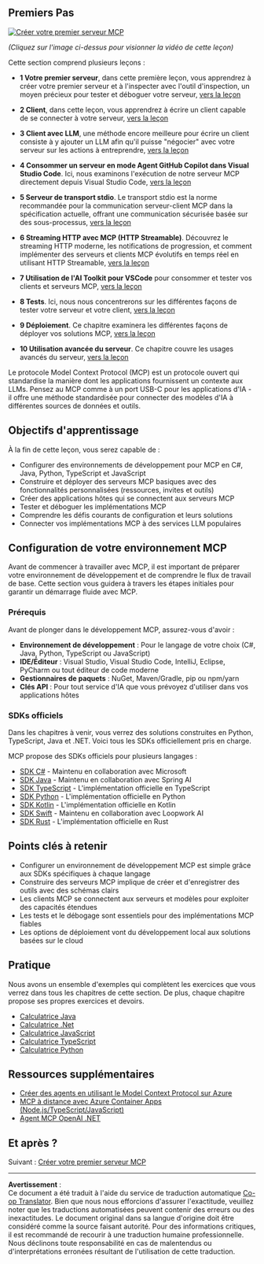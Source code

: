 <!--
CO_OP_TRANSLATOR_METADATA:
{
  "original_hash": "94b861de00829c34912ac36140f6183e",
  "translation_date": "2025-10-06T13:14:56+00:00",
  "source_file": "03-GettingStarted/README.md",
  "language_code": "fr"
}
-->
## Premiers Pas  

[![Créer votre premier serveur MCP](../../../translated_images/04.0ea920069efd979a0b2dad51e72c1df7ead9c57b3305796068a6cee1f0dd6674.fr.png)](https://youtu.be/sNDZO9N4m9Y)

_(Cliquez sur l'image ci-dessus pour visionner la vidéo de cette leçon)_

Cette section comprend plusieurs leçons :

- **1 Votre premier serveur**, dans cette première leçon, vous apprendrez à créer votre premier serveur et à l'inspecter avec l'outil d'inspection, un moyen précieux pour tester et déboguer votre serveur, [vers la leçon](01-first-server/README.md)

- **2 Client**, dans cette leçon, vous apprendrez à écrire un client capable de se connecter à votre serveur, [vers la leçon](02-client/README.md)

- **3 Client avec LLM**, une méthode encore meilleure pour écrire un client consiste à y ajouter un LLM afin qu'il puisse "négocier" avec votre serveur sur les actions à entreprendre, [vers la leçon](03-llm-client/README.md)

- **4 Consommer un serveur en mode Agent GitHub Copilot dans Visual Studio Code**. Ici, nous examinons l'exécution de notre serveur MCP directement depuis Visual Studio Code, [vers la leçon](04-vscode/README.md)

- **5 Serveur de transport stdio**. Le transport stdio est la norme recommandée pour la communication serveur-client MCP dans la spécification actuelle, offrant une communication sécurisée basée sur des sous-processus, [vers la leçon](05-stdio-server/README.md)

- **6 Streaming HTTP avec MCP (HTTP Streamable)**. Découvrez le streaming HTTP moderne, les notifications de progression, et comment implémenter des serveurs et clients MCP évolutifs en temps réel en utilisant HTTP Streamable, [vers la leçon](06-http-streaming/README.md)

- **7 Utilisation de l'AI Toolkit pour VSCode** pour consommer et tester vos clients et serveurs MCP, [vers la leçon](07-aitk/README.md)

- **8 Tests**. Ici, nous nous concentrerons sur les différentes façons de tester votre serveur et votre client, [vers la leçon](08-testing/README.md)

- **9 Déploiement**. Ce chapitre examinera les différentes façons de déployer vos solutions MCP, [vers la leçon](09-deployment/README.md)

- **10 Utilisation avancée du serveur**. Ce chapitre couvre les usages avancés du serveur, [vers la leçon](./10-advanced/README.md)

Le protocole Model Context Protocol (MCP) est un protocole ouvert qui standardise la manière dont les applications fournissent un contexte aux LLMs. Pensez au MCP comme à un port USB-C pour les applications d'IA - il offre une méthode standardisée pour connecter des modèles d'IA à différentes sources de données et outils.

## Objectifs d'apprentissage

À la fin de cette leçon, vous serez capable de :

- Configurer des environnements de développement pour MCP en C#, Java, Python, TypeScript et JavaScript
- Construire et déployer des serveurs MCP basiques avec des fonctionnalités personnalisées (ressources, invites et outils)
- Créer des applications hôtes qui se connectent aux serveurs MCP
- Tester et déboguer les implémentations MCP
- Comprendre les défis courants de configuration et leurs solutions
- Connecter vos implémentations MCP à des services LLM populaires

## Configuration de votre environnement MCP

Avant de commencer à travailler avec MCP, il est important de préparer votre environnement de développement et de comprendre le flux de travail de base. Cette section vous guidera à travers les étapes initiales pour garantir un démarrage fluide avec MCP.

### Prérequis

Avant de plonger dans le développement MCP, assurez-vous d'avoir :

- **Environnement de développement** : Pour le langage de votre choix (C#, Java, Python, TypeScript ou JavaScript)
- **IDE/Éditeur** : Visual Studio, Visual Studio Code, IntelliJ, Eclipse, PyCharm ou tout éditeur de code moderne
- **Gestionnaires de paquets** : NuGet, Maven/Gradle, pip ou npm/yarn
- **Clés API** : Pour tout service d'IA que vous prévoyez d'utiliser dans vos applications hôtes

### SDKs officiels

Dans les chapitres à venir, vous verrez des solutions construites en Python, TypeScript, Java et .NET. Voici tous les SDKs officiellement pris en charge.

MCP propose des SDKs officiels pour plusieurs langages :
- [SDK C#](https://github.com/modelcontextprotocol/csharp-sdk) - Maintenu en collaboration avec Microsoft
- [SDK Java](https://github.com/modelcontextprotocol/java-sdk) - Maintenu en collaboration avec Spring AI
- [SDK TypeScript](https://github.com/modelcontextprotocol/typescript-sdk) - L'implémentation officielle en TypeScript
- [SDK Python](https://github.com/modelcontextprotocol/python-sdk) - L'implémentation officielle en Python
- [SDK Kotlin](https://github.com/modelcontextprotocol/kotlin-sdk) - L'implémentation officielle en Kotlin
- [SDK Swift](https://github.com/modelcontextprotocol/swift-sdk) - Maintenu en collaboration avec Loopwork AI
- [SDK Rust](https://github.com/modelcontextprotocol/rust-sdk) - L'implémentation officielle en Rust

## Points clés à retenir

- Configurer un environnement de développement MCP est simple grâce aux SDKs spécifiques à chaque langage
- Construire des serveurs MCP implique de créer et d'enregistrer des outils avec des schémas clairs
- Les clients MCP se connectent aux serveurs et modèles pour exploiter des capacités étendues
- Les tests et le débogage sont essentiels pour des implémentations MCP fiables
- Les options de déploiement vont du développement local aux solutions basées sur le cloud

## Pratique

Nous avons un ensemble d'exemples qui complètent les exercices que vous verrez dans tous les chapitres de cette section. De plus, chaque chapitre propose ses propres exercices et devoirs.

- [Calculatrice Java](./samples/java/calculator/README.md)
- [Calculatrice .Net](../../../03-GettingStarted/samples/csharp)
- [Calculatrice JavaScript](./samples/javascript/README.md)
- [Calculatrice TypeScript](./samples/typescript/README.md)
- [Calculatrice Python](../../../03-GettingStarted/samples/python)

## Ressources supplémentaires

- [Créer des agents en utilisant le Model Context Protocol sur Azure](https://learn.microsoft.com/azure/developer/ai/intro-agents-mcp)
- [MCP à distance avec Azure Container Apps (Node.js/TypeScript/JavaScript)](https://learn.microsoft.com/samples/azure-samples/mcp-container-ts/mcp-container-ts/)
- [Agent MCP OpenAI .NET](https://learn.microsoft.com/samples/azure-samples/openai-mcp-agent-dotnet/openai-mcp-agent-dotnet/)

## Et après ?

Suivant : [Créer votre premier serveur MCP](01-first-server/README.md)

---

**Avertissement** :  
Ce document a été traduit à l'aide du service de traduction automatique [Co-op Translator](https://github.com/Azure/co-op-translator). Bien que nous nous efforcions d'assurer l'exactitude, veuillez noter que les traductions automatisées peuvent contenir des erreurs ou des inexactitudes. Le document original dans sa langue d'origine doit être considéré comme la source faisant autorité. Pour des informations critiques, il est recommandé de recourir à une traduction humaine professionnelle. Nous déclinons toute responsabilité en cas de malentendus ou d'interprétations erronées résultant de l'utilisation de cette traduction.